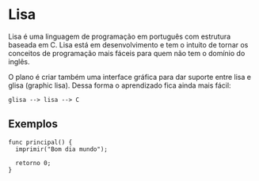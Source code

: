 # Lisa

Lisa é uma linguagem de programação em português com estrutura baseada em C. Lisa está em desenvolvimento e tem o intuito de tornar os conceitos de programação mais fáceis para quem não tem o domínio do inglês.

O plano é criar também uma interface gráfica para dar suporte entre lisa e glisa (graphic lisa). Dessa forma o aprendizado fica ainda mais fácil:

```
glisa --> lisa --> C
``````

## Exemplos

```
func principal() {
  imprimir("Bom dia mundo");
  
  retorno 0;
}
```
